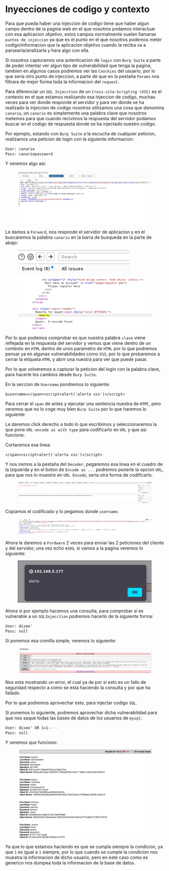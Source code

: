 # Inyecciones de codigo y contexto

Para que pueda haber una injeccion de codigo tiene que haber algun campo dentro de la pagina web en el que nosotros podamos interactuar con esa aplicacion objetivo, estos campos normalmente suelen llamarse `puntos de injeccion` ya que es el punto en el que nosotros podemos meter codigo/informacion que la aplicacion objetivo cuando la reciba va a parsearla/analizarla y hara algo con ella.

Si nosotros capturamos una autenticacion de `login` con `Burp Suite` a parte de poder intentar ver algun tipo de vulnerabilidad que tenga la pagina, tambien en algunos casos podremos ver las `Coockies` del usuario, por lo que seria otro punto de injeccion, a parte de que en la pestaña `Params` nos filtrara de mejor forma toda la informacion del `request`.

Para diferenciar un `SQL Injecction` de un `Cross-site-Scripting (XSS)` es el contexto en el que estamos realizando esa injeccion de codigo, muchas veces para ver donde responde el servidor y para ver donde se ha realizado la injeccion de codigo nosotros utilizamos una cosa que denomina `canario`, un `canario` es simplemente una palabra clave que nosotros metemos para que cuando recivimos la respuesta del servidor podamos buscar en el codigo de respuesta donde se ha injectado nuestro codigo.

Por ejemplo, estando con `Burp Suite` a la escucha de cualquier peticion, realizamos una peticion de login con la siguiente informacion:

```
User: canario
Pass: canariopassword
```

Y veremos algo asi:

<figure><img src="../../../.gitbook/assets/image (59).png" alt=""><figcaption></figcaption></figure>

Le damos a `Forward`, nos responde el servidor de aplicacion y en el buscaremos la palabra `canario` en la barra de busqueda en la parte de abajo:

<figure><img src="../../../.gitbook/assets/image (60).png" alt=""><figcaption></figcaption></figure>

<figure><img src="../../../.gitbook/assets/image (61).png" alt=""><figcaption></figcaption></figure>

Por lo que podemos comprobar es que nuestra palabra `clave` viene reflejada en la respuesta del servidor y vemos que viene dentro de un contexto en `HTML` dentro de unos parametro de `HTML` por lo que podremos pensar ya en algunas vulnerabilidades como `XSS`, por lo que probaremos a cerrar la etiqueta `HTML` y abrir una nuestra para ver que puede pasar.

Por lo que volveremos a capturar la peticion del login con la palabra clave, para hacerle los cambios desde `Burp Suite`.

En la seccion de `Username` pondremos lo siguiente:

```
&username=</span><script>alert('alerta xss')</script>
```

Para cerrar el `span` de antes y ejecutar una sentencia nuestra de `HTMl`, pero veremos que no lo coge muy bien `Burp Suite` por lo que haremos lo siguiente:

Le daremos click derecho a todo lo que escribimos y seleccionaremos la que pone `URL-encode as with type` para codificarlo en `URL` y que asi funcione.

Cortaremos esa linea:

```
</span><script>alert('alerta xss')</script>
```

Y nos iremos a la pestaña del `Decoder`, pegaremos esa linea en el cuadro de la izquierda y en el boton de `Encode as ...` podremos ponerle la opcion `URL`, para que nos lo muestre en `URL Encode`, seria otra forma de codificarlo.

<figure><img src="../../../.gitbook/assets/image (62).png" alt=""><figcaption></figcaption></figure>

Copiamos el codificado y lo pegamos donde `username`.

<figure><img src="../../../.gitbook/assets/image (63).png" alt=""><figcaption></figcaption></figure>

Ahora le daremos a `Fordware` 2 veces para enviar las 2 peticiones del cliente y del servidor, una vez echo esto, si vamos a la pagina veremos lo siguiente:

<figure><img src="../../../.gitbook/assets/image (64).png" alt=""><figcaption></figcaption></figure>

Ahora si por ejemplo hacemos una consulta, para comprobar si es vulnerable a un `SQLInjecction` podremos hacerlo de la siguiente forma:

```
User: diseo'
Pass: null
```

Si ponemos esa comilla simple, veremos lo siguiente:

<figure><img src="../../../.gitbook/assets/image (65).png" alt=""><figcaption></figcaption></figure>

Nos esta mostrando un error, el cual ya de por si esto es un fallo de seguridad respecto a como se esta haciendo la consulta y por que ha fallado.

Por lo que podremos aprovechar esto, para injectar codigo `SQL`.

Si ponemos lo siguiente, podremos aprovechar dicha vulnerabilidad para que nos saque todas las bases de datos de los usuarios de `mysql`:

```
User: diseo' OR 1=1-- -
Pass: null
```

Y veremos que funciono:

<figure><img src="../../../.gitbook/assets/image (66).png" alt=""><figcaption></figcaption></figure>

Ya que lo que estamos haciendo es que se cumpla siempre la condicion, ya que `1` es igual a `1` siempre, por lo que cuando se cumple la condicion nos muestra la informacion de dicho usuario, pero en este caso como es generico nos dumpea toda la informacion de la base de datos.
